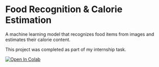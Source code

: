  # Food Recognition & Calorie Estimation

A machine learning model that recognizes food items from images and estimates their calorie content.

This project was completed as part of my internship task.

[![Open In Colab](https://colab.research.google.com/assets/colab-badge.svg)](https://colab.research.google.com/drive/1k-LcftzJ2fHE185Oz1S3ZZOF16D4lX_5)
